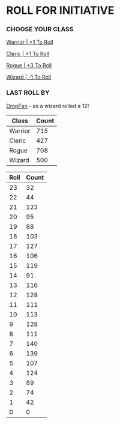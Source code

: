 # ROLL FOR INITIATIVE
### CHOOSE YOUR CLASS

[Warrior | +1 To Roll](https://github.com/benjaminsampica/benjaminsampica/issues/new?title=roll%7Cwarrior&body=Just+click+%27Submit+new+issue%27.)

[Cleric | +1 To Roll](https://github.com/benjaminsampica/benjaminsampica/issues/new?title=roll%7Ccleric&body=Just+click+%27Submit+new+issue%27.)

[Rogue | +3 To Roll](https://github.com/benjaminsampica/benjaminsampica/issues/new?title=roll%7Crogue&body=Just+click+%27Submit+new+issue%27.)

[Wizard | -1 To Roll](https://github.com/benjaminsampica/benjaminsampica/issues/new?title=roll%7Cwizard&body=Just+click+%27Submit+new+issue%27.)
### LAST ROLL BY
[DropFan](https://www.github.com/DropFan) - as a wizard rolled a 12!

|Class|Count|
|-|-|
|Warrior|715|
|Cleric|427|
|Rogue|708|
|Wizard|500|

|Roll|Count|
|-|-|
|23|32
|22|44
|21|123
|20|95
|19|88
|18|103
|17|127
|16|106
|15|119
|14|91
|13|116
|12|128
|11|111
|10|113
|9|128
|8|111
|7|140
|6|139
|5|107
|4|124
|3|89
|2|74
|1|42
|0|0
